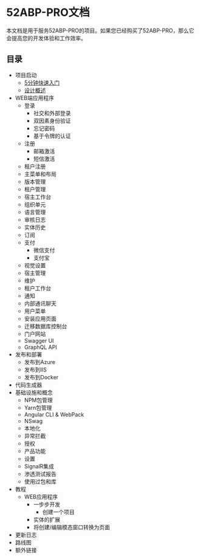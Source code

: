 # 52ABP-PRO文档

本文档是用于服务52ABP-PRO的项目。如果您已经购买了52ABP-PRO，那么它会提高您的开发体验和工作效率。

 
## 目录 

- 项目启动
  - [5分钟快速入门](Getting-Start-Angular.md)
  - [设计概述](Overview-Angular.md)
- WEB端应用程序
  - 登录
    - 社交和外部登录
    - 双因素身份验证
    - 忘记密码
    - 基于令牌的认证
  - 注册
    - 邮箱激活
    - 短信激活
  - 租户注册
  - 主菜单和布局
  - 版本管理
  - 租户管理
  - 宿主工作台
  - 组织单元
  - 语言管理
  - 审核日志
  - 实体历史
  - 订阅
  - 支付
    - 微信支付
    - 支付宝
  - 视觉设置
  - 宿主管理
  - 维护
  - 租户工作台
  - 通知
  - 内部通讯聊天
  - 用户菜单
  - 安装应用页面
  - 迁移数据库控制台
  - 门户网站
  - Swagger UI
  - GraphQL API
- 发布和部署
  - 发布到Azure
  - 发布到IIS
  - 发布到Docker
- 代码生成器
- 基础设施和概念
  - NPM包管理
  - Yarn包管理
  - Angular CLI & WebPack
  - NSwag
  - 本地化
  - 异常拦截
  - 授权
  - 产品功能
  - 设置
  - SignalR集成
  - 渗透测试报告
  - 使用过包和库
- 教程
  - WEB应用程序
    - 一步步开发
      - 创建一个项目
    - 实体的扩展
    - 将创建/编辑模态窗口转换为页面
- 更新日志
- 路线图
- 额外链接
 